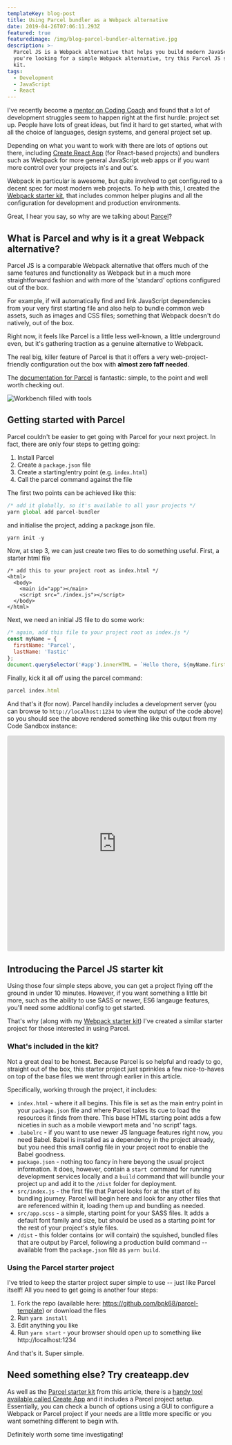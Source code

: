 ```yaml
---
templateKey: blog-post
title: Using Parcel bundler as a Webpack alternative
date: 2019-04-26T07:06:11.293Z
featured: true
featuredimage: /img/blog-parcel-bundler-alternative.jpg
description: >-
  Parcel JS is a Webpack alternative that helps you build modern JavaScript projects. If
  you're looking for a simple Webpack alternative, try this Parcel JS starter
  kit.
tags:
  - Development
  - JavaScript
  - React
---
```

I've recently become a [mentor on Coding Coach](https://codingcoach.io/) and found that a lot of development struggles seem to happen right at the first hurdle: project set up. People have lots of great ideas, but find it hard to get started, what with all the choice of languages, design systems, and general project set up. 

Depending on what you want to work with there are lots of options out there, including [Create React App](https://facebook.github.io/create-react-app/) (for React-based projects) and bundlers such as Webpack for more general JavaScript web apps or if you want more control over your projects in's and out's. 

Webpack in particular is awesome, but quite involved to get configured to a decent spec for most modern web projects. To help with this, I created the [Webpack starter kit](https://robkendal.co.uk/blog/quick-start-javascript-projects-with-this-webpack-project-starter-kit/), that includes common helper plugins and all the configuration for development and production environments.

Great, I hear you say, so why are we talking about [Parcel](https://parceljs.org/)?

## What is Parcel and why is it a great Webpack alternative?

Parcel JS is a comparable Webpack alternative that offers much of the same features and functionality as Webpack but in a much more straightforward fashion and with more of the 'standard' options configured out of the box.

For example, if will automatically find and link JavaScript dependencies from your very first starting file and also help to bundle common web assets, such as images and CSS files; something that Webpack doesn't do natively, out of the box.

Right now, it feels like Parcel is a little less well-known, a little underground even, but it's gathering traction as a genuine alternative to Webpack. 

The real big, killer feature of Parcel is that it offers a very web-project-friendly configuration out the box with **almost zero faff needed**. 

The [documentation for Parcel](https://parceljs.org/getting_started.html) is fantastic: simple, to the point and well worth checking out. 

![Workbench filled with tools](/img/cesar-carlevarino-aragon-778069-unsplash.jpg "Image credit to Cesar Carlevarino-aragon via Unsplash")

## Getting started with Parcel

Parcel couldn't be easier to get going with Parcel for your next project. In fact, there are only four steps to getting going:

1. Install Parcel
2. Create a `package.json` file
3. Create a starting/entry point (e.g. `index.html`)
4. Call the parcel command against the file

The first two points can be achieved like this:

```javascript
/* add it globally, so it's available to all your projects */
yarn global add parcel-bundler
```

and initialise the project, adding a package.json file.

```javascript
yarn init -y
```

Now, at step 3, we can just create two files to do something useful. First, a starter html file

```markup
/* add this to your project root as index.html */
<html>
  <body>
    <main id="app"></main>
    <script src="./index.js"></script>
  </body>
</html>
```

Next, we need an initial JS file to do some work:

```javascript
/* again, add this file to your project root as index.js */
const myName = { 
  firstName: 'Parcel',
  lastName: 'Tastic'
};
document.querySelector('#app').innerHTML = `Hello there, ${myName.firstName} ${myName.lastName}`;
```

Finally, kick it all off using the parcel command:

```javascript
parcel index.html
```

And that's it (for now). Parcel handily includes a development server (you can browse to `http://localhost:1234` to view the output of the code above) so you should see the above rendered something like this output from my Code Sandbox instance:

<iframe src="https://codesandbox.io/embed/8z4vzk10p8?fontsize=14" title="Parcel example from blog" style="width:100%; height:500px; border:0; border-radius: 4px; overflow:hidden;" sandbox="allow-modals allow-forms allow-popups allow-scripts allow-same-origin"></iframe>

## Introducing the Parcel JS starter kit

Using those four simple steps above, you can get a project flying off the ground in under 10 minutes. However, if you want something a little bit more, such as the ability to use SASS or newer, ES6 langauge features, you'll need some addtional config to get started. 

That's why (along with my [Webpack starter kit](https://robkendal.co.uk/blog/quick-start-javascript-projects-with-this-webpack-project-starter-kit/)) I've created a similar starter project for those interested in using Parcel.

### What's included in the kit?

Not a great deal to be honest. Because Parcel is so helpful and ready to go, straight out of the box, this starter project just sprinkles a few nice-to-haves on top of the base files we went through earlier in this article. 

Specifically, working through the project, it includes:

* `index.html` - where it all begins. This file is set as the main entry point in your `package.json` file and where Parcel takes its cue to load the resources it finds from there. This base HTML starting point adds a few niceties in such as a mobile viewport meta and 'no script' tags.
* `.babelrc` - if you want to use newer JS language features right now, you need Babel. Babel is installed as a dependency in the project already, but you need this small config file in your project root to enable the Babel goodness.
* `package.json` - nothing too fancy in here beyong the usual project information. It does, however, contain a `start `command for running development services locally and a `build` command that will bundle your project up and add it to the `/dist` folder for deployment.
* `src/index.js` - the first file that Parcel looks for at the start of its bundling journey. Parcel will begin here and look for any other files that are referenced within it, loading them up and bundling as needed.
* `src/app.scss` - a simple, starting point for your SASS files. It adds a default font family and size, but should be used as a starting point for the rest of your project's style files.
* `/dist` - this folder contains (or will contain) the squished, bundled files that are output by Parcel, following a production build command -- available from the `package.json` file as `yarn build`.

### Using the Parcel starter project

I've tried to keep the starter project super simple to use -- just like Parcel itself! All you need to get going is another four steps:

1. Fork the repo (available here: <https://github.com/bpk68/parcel-template>) or download the files
2. Run `yarn install`
3. Edit anything you like
4. Run `yarn start` - your browser should open up to something like http://localhost:1234

And that's it. Super simple.

## Need something else? Try createapp.dev

As well as the [Parcel starter kit](https://github.com/bpk68/parcel-template) from this article, there is a [handy tool available called Create App](https://createapp.dev/parcel) and it includes a Parcel project setup. Essentially, you can check a bunch of options using a GUI to configure a Webpack or Parcel project if your needs are a little more specific or you want something different to begin with. 

Definitely worth some time investigating!
